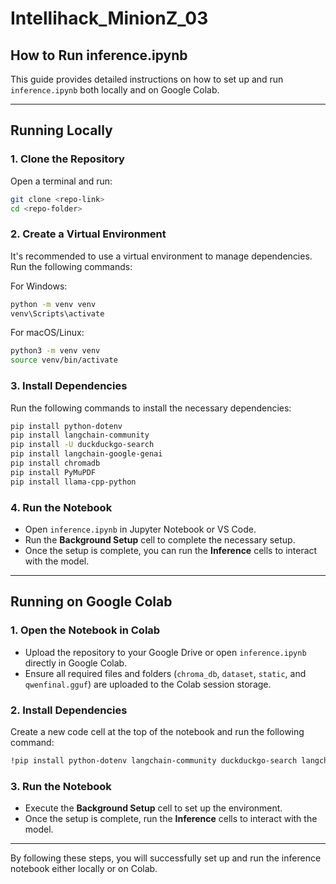 # Intellihack_MinionZ_03

## How to Run inference.ipynb

This guide provides detailed instructions on how to set up and run `inference.ipynb` both locally and on Google Colab.

---

## Running Locally

### 1. Clone the Repository
Open a terminal and run:
```sh
git clone <repo-link>
cd <repo-folder>
```

### 2. Create a Virtual Environment
It's recommended to use a virtual environment to manage dependencies. Run the following commands:

For Windows:
```sh
python -m venv venv
venv\Scripts\activate
```

For macOS/Linux:
```sh
python3 -m venv venv
source venv/bin/activate
```

### 3. Install Dependencies
Run the following commands to install the necessary dependencies:
```sh
pip install python-dotenv
pip install langchain-community
pip install -U duckduckgo-search
pip install langchain-google-genai
pip install chromadb
pip install PyMuPDF
pip install llama-cpp-python
```

### 4. Run the Notebook
- Open `inference.ipynb` in Jupyter Notebook or VS Code.
- Run the **Background Setup** cell to complete the necessary setup.
- Once the setup is complete, you can run the **Inference** cells to interact with the model.

---

## Running on Google Colab

### 1. Open the Notebook in Colab
- Upload the repository to your Google Drive or open `inference.ipynb` directly in Google Colab.
- Ensure all required files and folders (`chroma_db`, `dataset`, `static`, and `qwenfinal.gguf`) are uploaded to the Colab session storage.

### 2. Install Dependencies
Create a new code cell at the top of the notebook and run the following command:
```sh
!pip install python-dotenv langchain-community duckduckgo-search langchain-google-genai chromadb PyMuPDF llama-cpp-python
```

### 3. Run the Notebook
- Execute the **Background Setup** cell to set up the environment.
- Once the setup is complete, run the **Inference** cells to interact with the model.

---

By following these steps, you will successfully set up and run the inference notebook either locally or on Colab.



